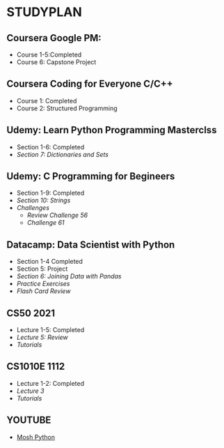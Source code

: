 # STUDYPLAN
## Coursera Google PM:
  - Course 1-5:Completed
  - Course 6: Capstone Project

## Coursera Coding for Everyone C/C++
  - Course 1: Completed
  - Course 2: Structured Programming

## Udemy: Learn Python Programming Masterclss
  - Section 1-6: Completed
  - *Section 7: Dictionaries and Sets*

## Udemy: C Programming for Begineers
  - Section 1-9: Completed
  - *Section 10: Strings*
  - *Challenges*
    - *Review Challenge 56*
    - *Challenge 61* 

## Datacamp: Data Scientist with Python
  - Section 1-4 Completed
  - Section 5: Project
  - *Section 6: Joining Data with Pandas*
  - *Practice Exercises*
  - *Flash Card Review*

## CS50 2021
  - Lecture 1-5: Completed
  - *Lecture 5: Review*
  - *Tutorials*

## CS1010E 1112
  - Lecture 1-2: Completed
  - *Lecture 3*
  - *Tutorials*

## YOUTUBE
  - [Mosh Python](https://www.youtube.com/watch?v=_uQrJ0TkZlc&feature=youtu.be)
